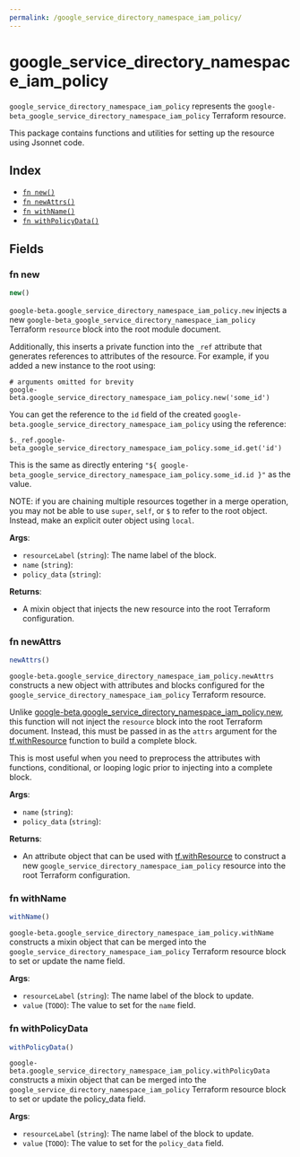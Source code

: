 ```yaml
---
permalink: /google_service_directory_namespace_iam_policy/
---
```


# google_service_directory_namespace_iam_policy

`google_service_directory_namespace_iam_policy` represents the `google-beta_google_service_directory_namespace_iam_policy` Terraform resource.



This package contains functions and utilities for setting up the resource using Jsonnet code.


## Index

* [`fn new()`](#fn-new)
* [`fn newAttrs()`](#fn-newattrs)
* [`fn withName()`](#fn-withname)
* [`fn withPolicyData()`](#fn-withpolicydata)

## Fields

### fn new

```ts
new()
```


`google-beta.google_service_directory_namespace_iam_policy.new` injects a new `google-beta_google_service_directory_namespace_iam_policy` Terraform `resource`
block into the root module document.

Additionally, this inserts a private function into the `_ref` attribute that generates references to attributes of the
resource. For example, if you added a new instance to the root using:

    # arguments omitted for brevity
    google-beta.google_service_directory_namespace_iam_policy.new('some_id')

You can get the reference to the `id` field of the created `google-beta.google_service_directory_namespace_iam_policy` using the reference:

    $._ref.google-beta_google_service_directory_namespace_iam_policy.some_id.get('id')

This is the same as directly entering `"${ google-beta_google_service_directory_namespace_iam_policy.some_id.id }"` as the value.

NOTE: if you are chaining multiple resources together in a merge operation, you may not be able to use `super`, `self`,
or `$` to refer to the root object. Instead, make an explicit outer object using `local`.

**Args**:
  - `resourceLabel` (`string`): The name label of the block.
  - `name` (`string`): 
  - `policy_data` (`string`): 

**Returns**:
- A mixin object that injects the new resource into the root Terraform configuration.


### fn newAttrs

```ts
newAttrs()
```


`google-beta.google_service_directory_namespace_iam_policy.newAttrs` constructs a new object with attributes and blocks configured for the `google_service_directory_namespace_iam_policy`
Terraform resource.

Unlike [google-beta.google_service_directory_namespace_iam_policy.new](#fn-googleservicedirectorynamespaceiampolicynew), this function will not inject the `resource`
block into the root Terraform document. Instead, this must be passed in as the `attrs` argument for the
[tf.withResource](https://github.com/tf-libsonnet/core/tree/main/docs#fn-withresource) function to build a complete block.

This is most useful when you need to preprocess the attributes with functions, conditional, or looping logic prior to
injecting into a complete block.

**Args**:
  - `name` (`string`): 
  - `policy_data` (`string`): 

**Returns**:
  - An attribute object that can be used with [tf.withResource](https://github.com/tf-libsonnet/core/tree/main/docs#fn-withresource) to construct a new `google_service_directory_namespace_iam_policy` resource into the root Terraform configuration.


### fn withName

```ts
withName()
```

`google-beta.google_service_directory_namespace_iam_policy.withName` constructs a mixin object that can be merged into the `google_service_directory_namespace_iam_policy`
Terraform resource block to set or update the name field.



**Args**:
  - `resourceLabel` (`string`): The name label of the block to update.
  - `value` (`TODO`): The value to set for the `name` field.


### fn withPolicyData

```ts
withPolicyData()
```

`google-beta.google_service_directory_namespace_iam_policy.withPolicyData` constructs a mixin object that can be merged into the `google_service_directory_namespace_iam_policy`
Terraform resource block to set or update the policy_data field.



**Args**:
  - `resourceLabel` (`string`): The name label of the block to update.
  - `value` (`TODO`): The value to set for the `policy_data` field.
